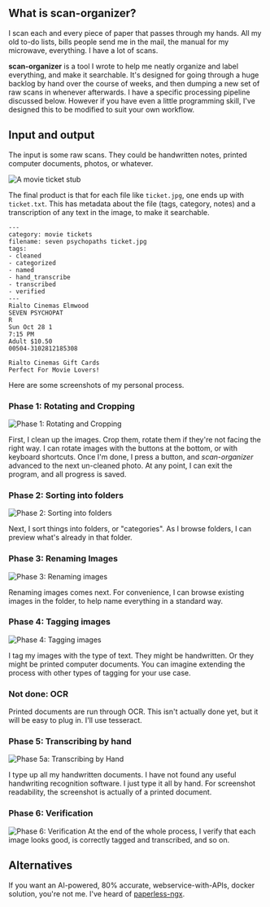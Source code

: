 ## What is scan-organizer?

I scan each and every piece of paper that passes through my hands. All my old to-do lists, bills people send me in the mail, the manual for my microwave, everything. I have a lot of scans.

**scan-organizer** is a tool I wrote to help me neatly organize and label everything, and make it searchable. It's designed for going through a huge backlog by hand over the course of weeks, and then dumping a new set of raw scans in whenever afterwards. I have a specific processing pipeline discussed below. However if you have even a little programming skill, I've designed this to be modified to suit your own workflow.

## Input and output

The input is some raw scans. They could be handwritten notes, printed computer documents, photos, or whatever.

![A movie ticket stub](/screenshots/sample_image.jpg)

The final product is that for each file like `ticket.jpg`, one ends up with `ticket.txt`. This has metadata about the file (tags, category, notes) and a transcription of any text in the image, to make it searchable.

```
---
category: movie tickets
filename: seven psychopaths ticket.jpg
tags:
- cleaned
- categorized
- named
- hand_transcribe
- transcribed
- verified
---
Rialto Cinemas Elmwood
SEVEN PSYCHOPAT
R
Sun Oct 28 1
7:15 PM
Adult $10.50
00504-3102812185308

Rialto Cinemas Gift Cards
Perfect For Movie Lovers!
```

Here are some screenshots of my personal process.

### Phase 1: Rotating and Cropping
![Phase 1: Rotating and Cropping](/screenshots/phase1.png)

First, I clean up the images. Crop them, rotate them if they're not facing the right way. I can rotate images with the buttons at the bottom, or with keyboard shortcuts. Once I'm done, I press a button, and *scan-organizer* advanced to the next un-cleaned photo. At any point, I can exit the program, and all progress is saved.

### Phase 2: Sorting into folders
![Phase 2: Sorting into folders](/screenshots/phase2.png)

Next, I sort things into folders, or "categories". As I browse folders, I can preview what's already in that folder.

### Phase 3: Renaming Images
![Phase 3: Renaming images](/screenshots/phase3.png)

Renaming images comes next. For convenience, I can browse existing images in the folder, to help name everything in a standard way.

### Phase 4: Tagging images
![Phase 4: Tagging images](/screenshots/phase4.png)

I tag my images with the type of text. They might be handwritten. Or they might be printed computer documents. You can imagine extending the process with other types of tagging for your use case.

### Not done: OCR
Printed documents are run through OCR. This isn't actually done yet, but it will be easy to plug in. I'll use tesseract.

### Phase 5: Transcribing by hand
![Phase 5a: Transcribing by Hand](/screenshots/phase5.png)

I type up all my handwritten documents. I have not found any useful handwriting recognition software. I just type it all by hand. For screenshot readability, the screenshot is actually of a printed document.

### Phase 6: Verification
![Phase 6: Verification](/screenshots/phase6.png)
At the end of the whole process, I verify that each image looks good, is correctly tagged and transcribed, and so on.

## Alternatives
If you want an AI-powered, 80% accurate, webservice-with-APIs, docker solution, you're not me. I've heard of [paperless-ngx](https://github.com/paperless-ngx/paperless-ngx).
